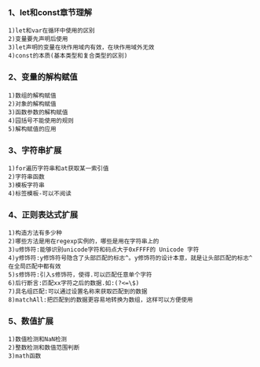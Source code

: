 ### 1、let和const章节理解
```
1)let和var在循环中使用的区别
2)变量要先声明后使用
3)let声明的变量在块作用域内有效，在块作用域外无效
4)const的本质(基本类型和复合类型的区别)
```

### 2、变量的解构赋值
```
1)数组的解构赋值
2)对象的解构赋值
3)函数参数的解构赋值
4)园括号不能使用的规则
5)解构赋值的应用
```

### 3、字符串扩展
```
1)for遍历字符串和at获取某一索引值
2)字符串函数
3)模板字符串
4)标签模板-可以不阅读
```

### 4、正则表达式扩展
```
1)构造方法有多少种
2)哪些方法是用在regexp实例的，哪些是用在字符串上的
3)u修饰符:能够识别unicode字符和码点大于0xFFFF的 Unicode 字符
4)y修饰符:y修饰符号隐含了头部匹配的标志^。y修饰符的设计本意，就是让头部匹配的标志^在全局匹配中都有效
5)s修饰符:引入s修饰符，使得.可以匹配任意单个字符
6)后行断言:匹配xx字符之后的数据.如:(?<=\$)
7)具名组匹配:可以通过设置名称来获取匹配到的数据
8)matchAll:把匹配到的数据更容易地转换为数组，这样可以方便使用
```
### 5、数值扩展
```
1)数值检测和NaN检测
2)整数检测和数值范围判断
3)math函数
```
